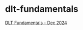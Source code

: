 # dlt-fundamentals


[DLT Fundamentals - Dec 2024](https://github.com/dlt-hub/dlthub-education/tree/main/courses/dlt_fundamentals_dec_2024)
